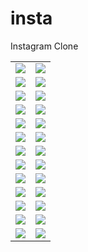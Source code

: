 # insta

Instagram Clone

|                          |                             |
|--------------------------|-----------------------------|
| ![](screenshots/1.jpg)   | ![](screenshots/2.jpg)      |
| ![](screenshots/3.jpg)   | ![](screenshots/4.jpg)      |
| ![](screenshots/5.jpg)   | ![](screenshots/6.jpg)      |
| ![](screenshots/7.jpg)   | ![](screenshots/8.jpg)      |
| ![](screenshots/9.jpg)   | ![](screenshots/10.jpg)     |
| ![](screenshots/11.jpg)  | ![](screenshots/12.jpg)     |
| ![](screenshots/13.jpg)  | ![](screenshots/14.jpg)     |
| ![](screenshots/15.jpg)  | ![](screenshots/16.jpg)     |
| ![](screenshots/17.jpg)  | ![](screenshots/18.jpg)     |
| ![](screenshots/19.jpg)  | ![](screenshots/20.jpg)     |
| ![](screenshots/21.jpg)  | ![](screenshots/22.jpg)     |
| ![](screenshots/23.jpg)  | ![](screenshots/24.jpg)     |
| ![](screenshots/25.jpg)  | ![](screenshots/26.jpg)     |
